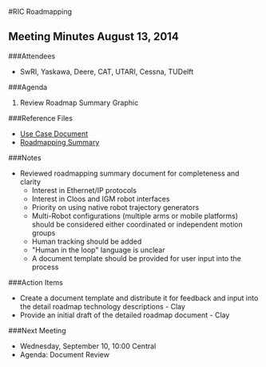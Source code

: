 #RIC Roadmapping

## Meeting Minutes August 13, 2014

###Attendees

* SwRI, Yaskawa, Deere, CAT, UTARI, Cessna, TUDelft

###Agenda

1. Review Roadmap Summary Graphic

###Reference Files

* [Use Case Document](../../UseCases.md)
* [Roadmapping Summary](RoadmappingSummary.pdf)
 
###Notes

* Reviewed roadmapping summary document for completeness and clarity
	* Interest in Ethernet/IP protocols
	* Interest in Cloos and IGM robot interfaces
	* Priority on using native robot trajectory generators
	* Multi-Robot configurations (multiple arms or mobile platforms) should be considered either coordinated or independent motion groups
    * Human tracking should be added
    * "Human in the loop" language is unclear
    * A document template should be provided for user input into the process
      
###Action Items

* Create a document template and distribute it for feedback and input into the detail roadmap technology descriptions - Clay
* Provide an initial draft of the detailed roadmap document - Clay

###Next Meeting

* Wednesday, September 10, 10:00 Central
* Agenda: Document Review

